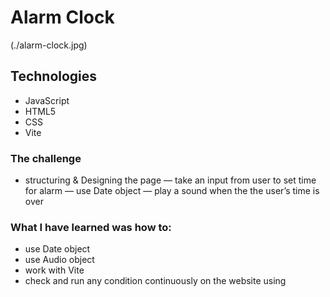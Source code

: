 # Alarm Clock

(./alarm-clock.jpg)

## Technologies

- JavaScript
- HTML5
- CSS
- Vite

### The challenge

- structuring & Designing the page
  — take an input from user to set time for alarm
  — use Date object
  — play a sound when the the user’s time is over

### What I have learned was how to:

- use Date object
- use Audio object
- work with Vite
- check and run any condition continuously on the website using
